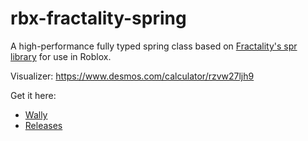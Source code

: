 # rbx-fractality-spring

A high-performance fully typed spring class based on [Fractality's spr library](https://github.com/Fraktality/spr/blob/master/spr.lua) for use in Roblox.

Visualizer: https://www.desmos.com/calculator/rzvw27ljh9

Get it here:

* [Wally](https://wally.run/package/egomoose/fractality-spring)
* [Releases](https://github.com/EgoMoose/rbx-fractality-spring/releases)
